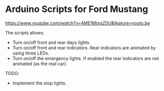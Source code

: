 # Arduino Scripts for Ford Mustang

https://www.youtube.com/watch?v=4ME1MtxgZ0U&feature=youtu.be

The scripts allows:
 * Turn on/off front and rear days lights.
 * Turn on/off front and rear indicators. Rear indicators are animated by using three LEDs.
 * Turn on/off the emergency lights. If enabled the rear indicators are not animated (as the real car).

TODO:
 * Implement the stop lights.

